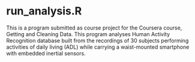 run_analysis.R
==============

This is a program submitted as course project for the Coursera course, Getting and Cleaning Data. This program analyses Human Activity Recognition database built from the recordings of 30 subjects performing activities of daily living (ADL) while carrying a waist-mounted smartphone with embedded inertial sensors.  
